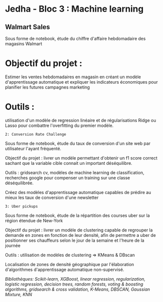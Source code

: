 # Jedha - Bloc 3 : Machine learning



## Walmart Sales

Sous forme de notebook, étude du chiffre d'affaire hebdomadaire des magasins Walmart 

# Objectif du projet : 

Estimer les ventes hebdomadaires en magasin en créant un modèle d'apprentissage automatique et expliquer les indicateurs économiques pour planifier les futures campagnes marketing

# Outils : 

utilisation d'un modèle de regression linéaire et de régularisations Ridge ou Lasso pour combattre l'overfitting du premier modèle.



    2: Conversion Rate Challenge

Sous forme de notebook, étude du taux de conversion d'un site web par utilisateur l'ayant fréquenté. 

Objectif du projet : livrer un modèle permettant d'obtenir un f1 score correct sachant que la variable cible connait un important déséquilibre. 

Outils : gridsearch cv, modèles de machine learning de classification, recherches google pour compenser un training sur une classe déséquilibrée.

Créez des modèles d'apprentissage automatique capables de prédire au mieux les taux de conversion d'une newsletter 

    3: Uber pickups

Sous forme de notebook, étude de la répartition des courses uber sur la région étendue de New-York 

Objectif du projet : livrer un modèle de clustering capable de regrouper la demande en zones en fonction de leur densité, afin de permettre a uber de positionner ses chauffeurs selon le jour de la semaine et l'heure de la journée 

Outils : utilisation de modèles de clustering => KMeans & DBscan

Localisation de zones de densité géographique par l'élaboration d'algorithmes d'apprentissage automatique non-supervisé.



_Bibliothèques: Scikit-learn, XGBoost, linear regression, regularization, logistic regression, decision trees, random forests, voting & boosting algorithms, gridsearch & cross validation, K-Means, DBSCAN, Gaussian Mixture, KNN_

